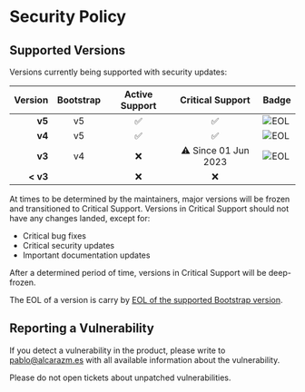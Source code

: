 # Security Policy

## Supported Versions

Versions currently being supported with security updates:

| Version     | Bootstrap | Active Support              | Critical Support            | Badge  |
| ----------: | :-------: | :-------------------------: | :-------------------------: | :----- |
| **v5**      | v5        | :white_check_mark:          | :white_check_mark:          | ![EOL](https://img.shields.io/endpoint?url=https%3A%2F%2Fpalcarazm.github.io%2Fbootstrap5-toggle%2Fapi%2Feol%2Fv5) |
| **v4**      | v5        | :white_check_mark:          | :white_check_mark:          | ![EOL](https://img.shields.io/endpoint?url=https%3A%2F%2Fpalcarazm.github.io%2Fbootstrap5-toggle%2Fapi%2Feol%2Fv4) |
| **v3**      | v4        | :x:                         | :warning: Since 01 Jun 2023 | ![EOL](https://img.shields.io/endpoint?url=https%3A%2F%2Fpalcarazm.github.io%2Fbootstrap5-toggle%2Fapi%2Feol%2Fv3) |
| **< v3**    |           | :x:                         | :x:                         |  |

At times to be determined by the maintainers, major versions will be frozen and transitioned to Critical Support. Versions in Critical Support should not have any changes landed, except for:

- Critical bug fixes
- Critical security updates
- Important documentation updates

After a determined period of time, versions in Critical Support will be deep-frozen.

The EOL of a version is carry by [EOL of the supported Bootstrap version](https://endoflife.date/bootstrap).

## Reporting a Vulnerability

If you detect a vulnerability in the product, please write to pablo@alcarazm.es with all available information about the vulnerability. 

Please do not open tickets about unpatched vulnerabilities.
